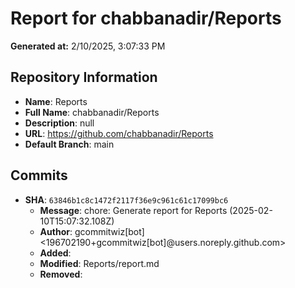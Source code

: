 # Report for chabbanadir/Reports

**Generated at:** 2/10/2025, 3:07:33 PM

## Repository Information
- **Name**: Reports
- **Full Name**: chabbanadir/Reports
- **Description**: null
- **URL**: https://github.com/chabbanadir/Reports
- **Default Branch**: main

## Commits
- **SHA**: `63846b1c8c1472f2117f36e9c961c61c17099bc6`
  - **Message**: chore: Generate report for Reports (2025-02-10T15:07:32.108Z)
  - **Author**: gcommitwiz[bot] <196702190+gcommitwiz[bot]@users.noreply.github.com>
  - **Added**: 
  - **Modified**: Reports/report.md
  - **Removed**: 

